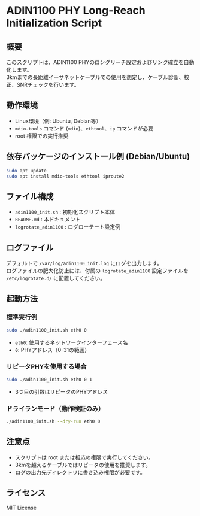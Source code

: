 # ADIN1100 PHY Long-Reach Initialization Script

## 概要
このスクリプトは、ADIN1100 PHYのロングリーチ設定およびリンク確立を自動化します。  
3kmまでの長距離イーサネットケーブルでの使用を想定し、ケーブル診断、校正、SNRチェックを行います。

## 動作環境
- Linux環境（例: Ubuntu, Debian等）
- `mdio-tools` コマンド (`mdio`)、`ethtool`、`ip` コマンドが必要
- root 権限での実行推奨

## 依存パッケージのインストール例 (Debian/Ubuntu)

```bash
sudo apt update
sudo apt install mdio-tools ethtool iproute2
```

## ファイル構成

- `adin1100_init.sh` : 初期化スクリプト本体
- `README.md`        : 本ドキュメント
- `logrotate_adin1100` : ログローテート設定例

## ログファイル
デフォルトで `/var/log/adin1100_init.log` にログを出力します。  
ログファイルの肥大化防止には、付属の `logrotate_adin1100` 設定ファイルを `/etc/logrotate.d/` に配置してください。

## 起動方法

### 標準実行例
```bash
sudo ./adin1100_init.sh eth0 0
```

- `eth0`: 使用するネットワークインターフェース名
- `0`: PHYアドレス（0-31の範囲）

### リピータPHYを使用する場合
```bash
sudo ./adin1100_init.sh eth0 0 1
```
- 3つ目の引数はリピータのPHYアドレス

### ドライランモード（動作検証のみ）
```bash
./adin1100_init.sh --dry-run eth0 0
```

## 注意点
- スクリプトは root または相応の権限で実行してください。  
- 3kmを超えるケーブルではリピータの使用を推奨します。  
- ログの出力先ディレクトリに書き込み権限が必要です。  

## ライセンス
MIT License
